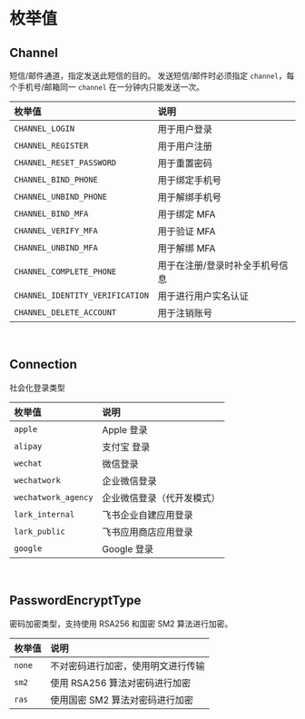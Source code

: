 # 枚举值

<LastUpdated/>

## Channel

短信/邮件通道，指定发送此短信的目的。
发送短信/邮件时必须指定 `channel`，每个手机号/邮箱同一 `channel` 在一分钟内只能发送一次。

| 枚举值 | <div style="width:200px">说明</div> |
| :---- | :---- |
|  `CHANNEL_LOGIN`  |  用于用户登录 |
|  `CHANNEL_REGISTER`  | 用于用户注册 |
|  `CHANNEL_RESET_PASSWORD`  | 用于重置密码 |
|  `CHANNEL_BIND_PHONE`  | 用于绑定手机号 |
|  `CHANNEL_UNBIND_PHONE`  |  用于解绑手机号 |
|  `CHANNEL_BIND_MFA`  |  用于绑定 MFA |
|  `CHANNEL_VERIFY_MFA`  |  用于验证 MFA |
|  `CHANNEL_UNBIND_MFA`  |  用于解绑 MFA |
|  `CHANNEL_COMPLETE_PHONE`  |  用于在注册/登录时补全手机号信息 |
|  `CHANNEL_IDENTITY_VERIFICATION`  |  用于进行用户实名认证 |
|  `CHANNEL_DELETE_ACCOUNT`  |  用于注销账号 |

<br>

## Connection

社会化登录类型

| 枚举值 | <div style="width:200px">说明</div> |
| :---- | :---- |
|  `apple`  |  Apple 登录 |
|  `alipay`  |  支付宝 登录 |
|  `wechat`  |  微信登录 |
|  `wechatwork`  |  企业微信登录 |
|  `wechatwork_agency`  |  企业微信登录（代开发模式） |
|  `lark_internal`  |  飞书企业自建应用登录 |
|  `lark_public`  |  飞书应用商店应用登录 |
|  `google`  |  Google 登录 |

<br>

## PasswordEncryptType

密码加密类型，支持使用 RSA256 和国密 SM2 算法进行加密。

| 枚举值 | <div style="width:200px">说明</div> |
| :---- | :---- |
|  `none`  | 不对密码进行加密，使用明文进行传输 |
|  `sm2`  |  使用 RSA256 算法对密码进行加密 |
|  `ras`  |  使用国密 SM2 算法对密码进行加密 |
